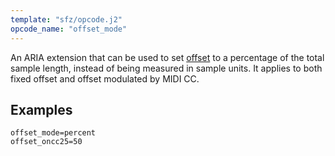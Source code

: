 ```yaml
---
template: "sfz/opcode.j2"
opcode_name: "offset_mode"
---
```

An ARIA extension that can be used to set [offset] to a percentage of the
total sample length, instead of being measured in sample units. It
applies to both fixed offset and offset modulated by MIDI CC.

## Examples

```sfz
offset_mode=percent
offset_oncc25=50
```


[offset]: offset.md
